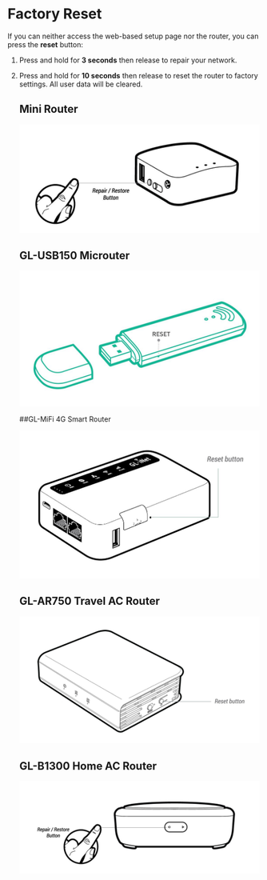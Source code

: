 # Factory Reset


If you can neither access the web-based setup page nor the router, you can press the **reset** button:

1. Press and hold for **3 seconds** then release to repair your network.

2. Press and hold for **10 seconds** then release to reset the router to factory settings. All user data will be cleared.

   ## Mini Router

   ![Mini Router](src/Factory_Reset/mini_router.jpg)



   ## GL-USB150 Microuter

   ![Microuter](src/Factory_Reset/microuter.jpg)



   ##GL-MiFi 4G Smart Router

   ![Mifi](src/Factory_Reset/mifi.jpg)



   ## GL-AR750 Travel AC Router

   ![GL-AR750](src/Factory_Reset/ar750.jpg)



   ## GL-B1300 Home AC Router

   ![GL-B1300](src/Factory_Reset/b1300.jpg)